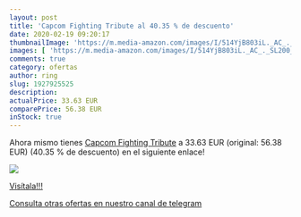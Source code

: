 ```yaml
---
layout: post
title: 'Capcom Fighting Tribute al 40.35 % de descuento'
date: 2020-02-19 09:20:17
thumbnailImage: 'https://m.media-amazon.com/images/I/514YjB803iL._AC_._SL200_.jpg'
images: [ 'https://m.media-amazon.com/images/I/514YjB803iL._AC_._SL200_.jpg' ]
comments: true
category: ofertas
author: ring
slug: 1927925525
description:
actualPrice: 33.63 EUR
comparePrice: 56.38 EUR
inStock: true
---
```


Ahora mismo tienes [Capcom Fighting Tribute](https://www.amazon.com/dp/1927925525/?tag=redken08-20) a 33.63 EUR (original: 56.38 EUR) (40.35 %  de descuento) en el siguiente enlace!

[![](https://m.media-amazon.com/images/I/514YjB803iL._AC_._SL200_.jpg)](https://www.amazon.com/dp/1927925525/?tag=redken08-20)

[Visítala!!!](https://www.amazon.com/dp/1927925525/?tag=redken08-20)

[Consulta otras ofertas en nuestro canal de telegram](https://t.me/s/ofertas25)
